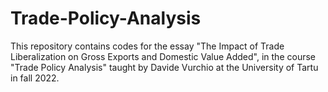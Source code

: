 # Trade-Policy-Analysis

This repository contains codes for the essay "The Impact of Trade Liberalization on Gross Exports and Domestic Value Added", in the course "Trade Policy Analysis" taught by Davide Vurchio at the University of Tartu in fall 2022.
